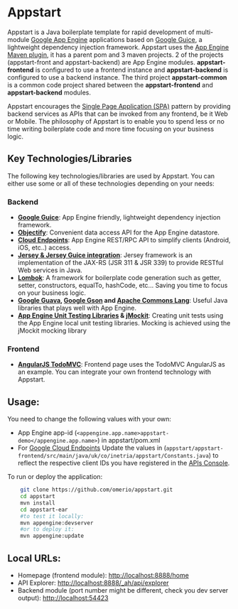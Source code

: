 Appstart
========

Appstart is a Java boilerplate template for rapid development of multi-module [Google App Engine][1] applications based on [Google Guice][2], a lightweight dependency injection framework. 
Appstart uses the [App Engine Maven plugin][4], it has a parent pom and 3 maven projects. 2 of the projects (appstart-front and appstart-backend) are App Engine modules. <b>appstart-frontend</b> is configured to use a frontend instance and <b>appstart-backend</b> is configured to use a backend instance. The third project <b>appstart-common</b> is a common code project shared between the <b>appstart-frontend</b> and <b>appstart-backend</b> modules.

Appstart encourages the [Single Page Application (SPA)][13] pattern by providing backend services as APIs that can be invoked from any frontend, be it Web or Mobile. The philosophy of Appstart is to enable you to spend less or no time writing boilerplate code and more time focusing on your business logic.

## Key Technologies/Libraries

The following key technologies/libraries are used by Appstart. You can either use some or all of these technologies depending on your needs:

### Backend
- <b>[Google Guice][2]</b>: App Engine friendly, lightweight dependency injection framework. 
- <b>[Objectify][6]</b>: Convenient data access API for the App Engine datastore.
- <b>[Cloud Endpoints][3]</b>: App Engine REST/RPC API to simplify clients (Android, iOS, etc..) access.
- <b>[Jersey & Jersey Guice integration][7]</b>: Jersey framework is an implementation of the JAX-RS (JSR 311 & JSR 339) to provide RESTful Web services in Java. 
- <b>[Lombok][8]</b>: A framework for boilerplate code generation such as getter, setter, constructors, equalTo, hashCode, etc... Saving you time to focus on your business logic.
- <b>[Google Guava][9], [Google Gson][11] and [Apache Commons Lang][10]</b>: Useful Java libraries that plays well with App Engine.
- <b>[App Engine Unit Testing Libraries][14] & [jMockit][15]</b>: Creating unit tests using the App Engine local unit testing libraries. Mocking is achieved using the jMockit mocking library
 
### Frontend
- <b>[AngularJS TodoMVC][12]</b>: Frontend page uses the TodoMVC AngularJS as an example. You can integrate your own frontend technology with Appstart.

## Usage:
You need to change the following values with your own:

- App Engine app-id (`<appengine.app.name>appstart-demo</appengine.app.name>`) in appstart/pom.xml 
- For [Google Cloud Endpoints][3] Update the values in (`appstart/appstart-frontend/src/main/java/uk/co/inetria/appstart/Constants.java`) to reflect the respective client IDs you have registered in the [APIs Console][5].

To run or deploy the application:
```bash
    git clone https://github.com/omerio/appstart.git
    cd appstart
    mvn install
    cd appstart-ear
    #to test it locally:
    mvn appengine:devserver
    #or to deploy it:
    mvn appengine:update
```    

## Local URLs:
- Homepage (frontend module): [http://localhost:8888/home](http://localhost:8888/home)
- API Explorer: [http://localhost:8888/_ah/api/explorer](http://localhost:8888/_ah/api/explorer)
- Backend module (port number might be different, check you dev server output): [http://localhost:54423](http://localhost:54423)


[1]: https://developers.google.com/appengine
[2]: https://github.com/google/guice/wiki/GoogleAppEngine
[3]: https://developers.google.com/appengine/docs/java/endpoints/
[4]: https://developers.google.com/appengine/docs/java/tools/maven
[5]: https://console.developers.google.com/
[6]: https://code.google.com/p/objectify-appengine/
[7]: https://jersey.java.net/
[8]: http://projectlombok.org/
[9]: https://code.google.com/p/guava-libraries/
[10]: http://commons.apache.org/proper/commons-lang/
[11]:https://code.google.com/p/google-gson/
[12]: http://todomvc.com/examples/angularjs/#/
[13]: http://omerio.com/2014/03/23/single-page-apps-a-bleeding-edge-new-concept-or-a-revived-old-one/
[14]: https://cloud.google.com/appengine/docs/java/tools/localunittesting
[15]: http://jmockit.org/
